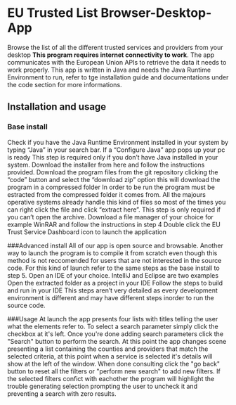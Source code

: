 # EU Trusted List Browser-Desktop-App
Browse the list of all the different trusted services and providers from your desktop
**This program requires internet connectivity to work**.
The app communicates with the European Union APIs to retrieve the data it needs to work properly.
This app is written in Java and needs the Java Runtime Environment to run, refer to tge installation guide and documentations under the code section for more informations.
## Installation and usage
### Base install
Check if you have the Java Runtime Environment installed in  your system by typing “Java” in your search bar. If a “Configure Java” app pops up your pc is ready
This step is required only if you don’t have Java installed in your system. Download the installer from here and follow the instructions provided.
Download the program files from the git repository clicking the “code” button and select the “download zip” option this will download the program in a compressed folder
In order to be run the program must be estracted from the compressed folder it comes from. All the majours operative systems already handle this kind of files so most of the times you can right click the file and click “extract here”.
This step is only required if you can’t open the archive. Download a file manager of your choice for example WinRAR and follow the instructions in step 4
Double click the EU Trust Service Dashboard icon to launch the application

###Advanced install
All of our app is open source and browsable. Another way to launch the program is to compile it from scratch even though this method is not reccomended for users that are not interested in the source code. For this kind of launch refer to the same steps as the base install to step 5.
Open an IDE of your choice. IntelliJ and Eclipse are two examples
Open the extracted folder as a project in your IDE
Follow the steps to build and run in your IDE
This steps aren’t very detailed as every development environment is different and may have different steps inorder to run the source code.

###Usage
At launch the app presents four lists with titles telling the user what the elements refer to. To select a search parameter simply click the checkbox at it's left.
Once you're done adding search parameters click the "Search" button to perform the search. At this point the app changes scene presenting a list containing the counties and providers that match the selected criteria, at this point when a service is selected it's details will show at the left of the window. When done consulting click the "go back" button to reset all the filters or "perform new search" to add new filters.
If the selected filters confict with eachother the program will highlight the trouble generating selection prompting the user to uncheck it and preventing a search with zero results.
